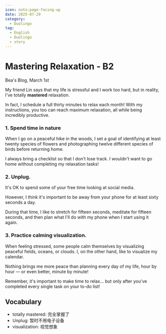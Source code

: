 ```yaml
---
icon: noto:page-facing-up
date: 2025-07-29
category:
  - Duolingo
tag:
  - English
  - Duolingo
  - story
---
```


# Mastering Relaxation - B2

Bea's Blog, March 1st

My friend Lin says that my life is stressful and I work too hard, but in reality, I've totally **mastered** relaxation.

In fact, I schedule a full thirty minutes to relax each month! With my instructions, you too can reach maximum relaxation, all while being incredibly productive.

### 1. Spend time in nature

When I go on a peaceful hike in the woods, I set a goal of identifying at least twenty species of flowers and photographing twelve different species of birds before returning home.

I always bring a checklist so that I don't lose track. I wouldn't want to go home without completing my relaxation tasks!

### 2. Unplug.

It's OK to spend some of your free time looking at social media.

However, I think it's important to be away from your phone for at least sixty seconds a day.

During that time, I like to stretch for fifteen seconds, meditate for fifteen seconds, and then plan what I'll do with my phone when I start using it again.

### 3. Practice calming visualization.

When feeling stressed, some people calm themselves by visualizing peaceful fields, oceans, or clouds. I, on the other hand, like to visualize my calendar.

Nothing brings me more peace than planning every day of my life, hour by hour — or even better, minute by minute!

Remember, it's important to make time to relax... but only after you've completed every single task on your to-do list!

## Vocabulary

- totally mastered: 完全掌握了
- Unplug: 暂时不用电子设备
- visualization: 视觉想象
